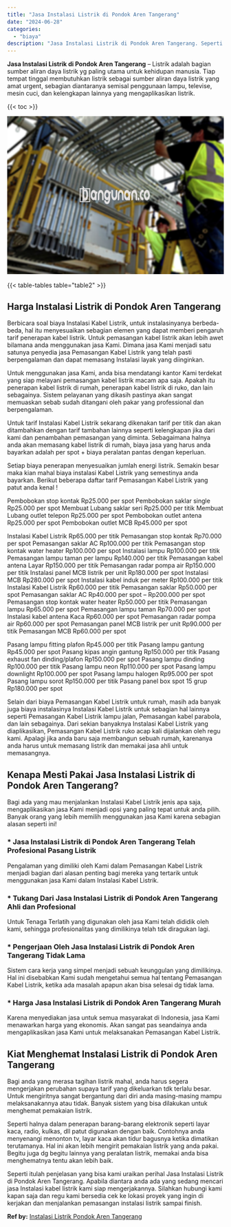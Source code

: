 ```yaml
---
title: "Jasa Instalasi Listrik di Pondok Aren Tangerang"
date: "2024-06-28"
categories: 
  - "biaya"
description: "Jasa Instalasi Listrik di Pondok Aren Tangerang. Seperti itulah penjelasan yang bisa kami uraikan perihal Jasa Instalasi Listrik di Pondok Aren Tangerang. Ap..."
---
```


**Jasa Instalasi Listrik di Pondok Aren Tangerang** – Listrik adalah bagian sumber aliran daya listrik yg paling utama untuk kehidupan manusia. Tiap tempat tinggal membutuhkan listrik sebagai sumber aliran daya listrik yang amat urgent, sebagian diantaranya semisal penggunaan lampu, televise, mesin cuci, dan kelengkapan lainnya yang mengaplikasikan listrik.

{{< toc >}}

![Jasa Instalasi Listrik di Pondok Aren Tangerang](/images/instalasi-listrik-murah11.png)

{{< table-tables table="table2" >}}

## Harga Instalasi Listrik di Pondok Aren Tangerang

Berbicara soal biaya Instalasi Kabel Listrik, untuk instalasinyanya berbeda-beda, hal itu menyesuaikan sebagian elemen yang dapat memberi pengaruh tarif penerapan kabel listrik. Untuk pemasangan kabel listrik akan lebih awet bilamana anda menggunakan jasa Kami. Dimana jasa Kami menjadi satu satunya penyedia jasa Pemasangan Kabel Listrik yang telah pasti berpengalaman dan dapat memasang Instalasi layak yang diinginkan.

Untuk menggunakan jasa Kami, anda bisa mendatangi kantor Kami terdekat yang siap melayani pemasangan kabel listrik macam apa saja. Apakah itu penerapan kabel listrik di rumah, penerapan kabel listrik di ruko, dan lain sebagainya. Sistem pelayanan yang dikasih pastinya akan sangat memuaskan sebab sudah ditangani oleh pakar yang professional dan berpengalaman.

Untuk tarif Instalasi Kabel Listrik sekarang dikenakan tarif per titik dan akan ditambahkan dengan tarif tambahan lainnya seperti kelengkapan jika dari kami dan penambahan pemasangan yang diminta. Sebagaimana halnya anda akan memasang kabel listrik di rumah, biaya jasa yang harus anda bayarkan adalah per spot + biaya peralatan pantas dengan keperluan.

Setiap biaya penerapan menyesuaikan jumlah energi listrik. Semakin besar maka kian mahal biaya instalasi Kabel Listrik yang semestinya anda bayarkan. Berikut beberapa daftar tarif Pemasangan Kabel Listrik yang patut anda kenal !

Pembobokan stop kontak Rp25.000 per spot Pembobokan saklar single Rp25.000 per spot Membuat Lubang saklar seri Rp25.000 per titik Membuat Lubang outlet telepon Rp25.000 per spot Pembobokan outlet antena Rp25.000 per spot Pembobokan outlet MCB Rp45.000 per spot

Instalasi Kabel Listrik Rp65.000 per titik Pemasangan stop kontak Rp70.000 per spot Pemasangan saklar AC Rp100.000 per titik Pemasangan stop kontak water heater Rp100.000 per spot Instalasi lampu Rp100.000 per titik Pemasangan lampu taman per lampu Rp140.000 per titik Pemasangan kabel antena Layar Rp150.000 per titik Pemasangan radar pompa air Rp150.000 per titik Instalasi panel MCB listrik per unit Rp180.000 per spot Instalasi MCB Rp280.000 per spot Instalasi kabel induk per meter Rp100.000 per titik Instalasi Kabel Listrik Rp60.000 per titik Pemasangan saklar Rp50.000 per spot Pemasangan saklar AC Rp40.000 per spot – Rp200.000 per spot Pemasangan stop kontak water heater Rp50.000 per titik Pemasangan lampu Rp65.000 per spot Pemasangan lampu taman Rp70.000 per spot Instalasi kabel antena Kaca Rp60.000 per spot Pemasangan radar pompa air Rp60.000 per spot Pemasangan panel MCB listrik per unit Rp90.000 per titik Pemasangan MCB Rp60.000 per spot

Pasang lampu fitting plafon Rp45.000 per titik Pasang lampu gantung Rp45.000 per spot Pasang kipas angin gantung Rp150.000 per titik Pasang exhaust fan dinding/plafon Rp150.000 per spot Pasang lampu dinding Rp100.000 per titik Pasang lampu neon Rp110.000 per spot Pasang lampu downlight Rp100.000 per spot Pasang lampu halogen Rp95.000 per spot Pasang lampu sorot Rp150.000 per titik Pasang panel box spot 15 grup Rp180.000 per spot

Selain dari biaya Pemasangan Kabel Listrik untuk rumah, masih ada banyak juga biaya instalasinya Instalasi Kabel Listrik untuk sebagian hal lainnya seperti Pemasangan Kabel Listrik lampu jalan, Pemasangan kabel parabola, dan lain sebagainya. Dari sekian banyaknya Instalasi Kabel Listrik yang diaplikasikan, Pemasangan Kabel Listrik ruko acap kali dijalankan oleh regu kami. Apalagi jika anda baru saja membangun sebuah rumah, karenanya anda harus untuk memasang listrik dan memakai jasa ahli untuk memasangnya.

## Kenapa Mesti Pakai Jasa Instalasi Listrik di Pondok Aren Tangerang?

Bagi ada yang mau menjalankan Instalasi Kabel Listrik jenis apa saja, mengaplikasikan jasa Kami menjadi opsi yang paling tepat untuk anda pilih. Banyak orang yang lebih memilih menggunakan jasa Kami karena sebagian alasan seperti ini!

### \* Jasa Instalasi Listrik di Pondok Aren Tangerang Telah Profesional Pasang Listrik

Pengalaman yang dimiliki oleh Kami dalam Pemasangan Kabel Listrik menjadi bagian dari alasan penting bagi mereka yang tertarik untuk menggunakan jasa Kami dalam Instalasi Kabel Listrik.

### \* Tukang Dari Jasa Instalasi Listrik di Pondok Aren Tangerang Ahli dan Profesional

Untuk Tenaga Terlatih yang digunakan oleh jasa Kami telah dididik oleh kami, sehingga profesionalitas yang dimilikinya telah tdk diragukan lagi.

### \* Pengerjaan Oleh Jasa Instalasi Listrik di Pondok Aren Tangerang Tidak Lama

Sistem cara kerja yang simpel menjadi sebuah keunggulan yang dimilikinya. Hal ini disebabkan Kami sudah mengetahui semua hal tentang Pemasangan Kabel Listrik, ketika ada masalah apapun akan bisa selesai dg tidak lama.

### \* Harga Jasa Instalasi Listrik di Pondok Aren Tangerang Murah

Karena menyediakan jasa untuk semua masyarakat di Indonesia, jasa Kami menawarkan harga yang ekonomis. Akan sangat pas seandainya anda mengaplikasikan jasa Kami untuk melaksanakan Pemasangan Kabel Listrik.

## Kiat Menghemat Instalasi Listrik di Pondok Aren Tangerang


Bagi anda yang merasa tagihan listrik mahal, anda harus segera mengerjakan perubahan supaya tarif yang dikeluarkan tdk terlalu besar. Untuk mengiritnya sangat bergantung dari diri anda masing-masing mampu melaksanakannya atau tidak. Banyak sistem yang bisa dilakukan untuk menghemat pemakaian listrik.

Seperti halnya dalam penerapan barang-barang elektronik seperti layar kaca, radio, kulkas, dll patut digunakan dengan baik. Contohnya anda menyenangi menonton tv, layar kaca akan tidur bagusnya ketika dimatikan terutamanya. Hal ini akan lebih mengirit pemakaian listrik yang anda pakai. Begitu juga dg begitu lainnya yang peralatan listrik, memakai anda bisa menghematnya tentu akan lebih baik.

Seperti itulah penjelasan yang bisa kami uraikan perihal Jasa Instalasi Listrik di Pondok Aren Tangerang. Apabila diantara anda ada yang sedang mencari jasa Instalasi kabel listrik kami siap mengerjakannya. Silahkan hubungi kami kapan saja dan regu kami bersedia cek ke lokasi proyek yang ingin di kerjakan dan menjalankan pemasangan instalasi listrik sampai finish.

**Ref by:** [Instalasi Listrik Pondok Aren Tangerang](https://id.wikipedia.org/wiki/Instalasi)
